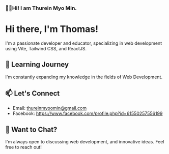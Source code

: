 ### 🙋‍♂️Hi! I am Thurein Myo Min.

# Hi there, I'm Thomas!

I'm a passionate developer and educator, specializing in web development using Vite, Tailwind CSS, and ReactJS.

<!-- ## 🔭 My Web Development Projects

- [Project Name 1](link-to-repo): A brief description of the project and the technologies used.
- [Project Name 2](link-to-repo): Another project highlighting your skills and achievements. -->

## 🌱 Learning Journey

I'm constantly expanding my knowledge in the fields of Web Development.

## 📫 Let's Connect

<!-- - LinkedIn: [Your LinkedIn Profile](https://www.linkedin.com/in/yourusername)
- Portfolio: [Your Portfolio Website](https://www.yourportfolio.com) -->

- Email: thureinmyoomin@gmail.com
- Facebook: https://www.facebook.com/profile.php?id=61550257556199

## 💬 Want to Chat?

I'm always open to discussing web development, and innovative ideas. Feel free to reach out!

<!--
If you want to support the idea of open-source and collaboration, you can add a call-to-action like:
🤝 Let's collaborate! If you have an interesting project or opportunity, [get in touch](mailto:your@email.com).
-->

<!--
**ThureinMyoMin/ThureinMyoMin** is a ✨ _special_ ✨ repository because its `README.md` (this file) appears on your GitHub profile. -->

<!-- Here are some ideas to get you started: -->
<!--
- 🔭 I’m currently working on ...
- 🌱 I’m currently learning ...
- 👯 I’m looking to collaborate on ...
- 🤔 I’m looking for help with ...
- 💬 Ask me about ...
- 📫 How to reach me: ...
- 😄 Pronouns: ...
- ⚡ Fun fact: ... -->
